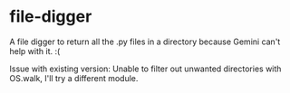 # file-digger
A file digger to return all the .py files in a directory because Gemini can't help with it. :(

Issue with existing version: Unable to filter out unwanted directories with OS.walk, I'll try a different module.
